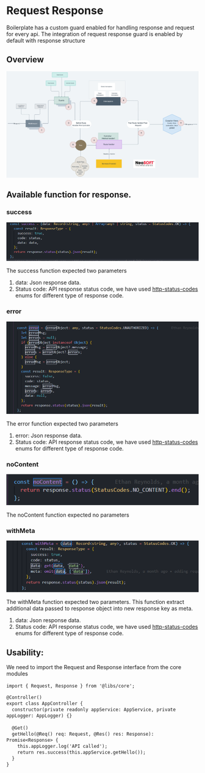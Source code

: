 # Request Response 
  Boilerplate has a custom guard enabled for handling response and request for every api. The integration of request response guard is enabled by default with response structure

## Overview

!['Request Response Life Cycle'](../../images/nestjs-request-life-cycle.png)

## Available function for response.

### **success**

!['success response'](../../images/success-response.png)

 The success function expected two parameters
 1) data: Json response data.
 2) Status code: API response status code, we have used [http-status-codes](https://www.npmjs.com/package/http-status-codes) enums for different type of response code.

### **error**

!['error response'](../../images/error-response.png)

 The error function expected two parameters
 1) error: Json response data.
 2) Status code: API response status code, we have used [http-status-codes](https://www.npmjs.com/package/http-status-codes) enums for different type of response code.

### **noContent**

!['noContent response'](../../images/no-content-response.png)

 The noContent function expected no parameters


### **withMeta**

!['meta response'](../../images/meta-response.png)

 The withMeta function expected two parameters. This function extract additional data passed to response object into new response key as meta.
 1) data: Json response data.
 2) Status code: API response status code, we have used [http-status-codes](https://www.npmjs.com/package/http-status-codes) enums for different type of response code.

## Usability:  

We need to import the Request and Response interface from the core modules

```import { Request, Response } from '@libs/core';```
```
@Controller()
export class AppController {
  constructor(private readonly appService: AppService, private appLogger: AppLogger) {}

  @Get()
  getHello(@Req() req: Request, @Res() res: Response): Promise<Response> {
    this.appLogger.log('API called');
    return res.success(this.appService.getHello());
  }
}
```
